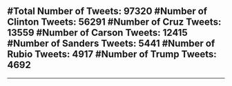 #Total Number of Tweets: 97320 
#Number of Clinton Tweets: 56291
#Number of Cruz Tweets: 13559
#Number of Carson Tweets: 12415
#Number of Sanders Tweets: 5441
#Number of Rubio Tweets: 4917
#Number of Trump Tweets: 4692
---
---
